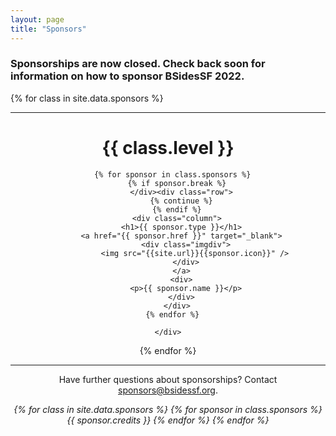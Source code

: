 ```yaml
---
layout: page
title: "Sponsors"
---
```


<h3>Sponsorships are now closed. Check back soon for information on how to sponsor BSidesSF 2022.</h3>

{% for class in site.data.sponsors %}

  <hr style="margin-bottom:5px">
  <div style="text-align: center;" class="sponsors {{ class.class }}">
    <h1>{{ class.level }}</h1>
    <div class="row">

      {% for sponsor in class.sponsors %}
        {% if sponsor.break %}
          </div><div class="row">
          {% continue %}
        {% endif %}
        <div class="column">
          <h1>{{ sponsor.type }}</h1>
          <a href="{{ sponsor.href }}" target="_blank">
            <div class="imgdiv">
                <img src="{{site.url}}{{sponsor.icon}}" />
            </div>
          </a>
          <div>
            <p>{{ sponsor.name }}</p>
          </div>
        </div>
      {% endfor %}

    </div>

  </div>
{% endfor %}

<hr style="margin-bottom:5px">

<center>
  <p>
    Have further questions about sponsorships? Contact <a href="mailto:sponsors@bsidessf.org">sponsors@bsidessf.org</a>.
  </p>
  <p>
    <em>
      {% for class in site.data.sponsors %}
        {% for sponsor in class.sponsors %}
          {{ sponsor.credits }}
        {% endfor %}
      {% endfor %}
    </em>
  </p>
</center>

